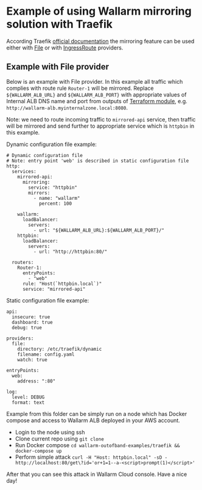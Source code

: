 # Example of using Wallarm mirroring solution with Traefik

According Traefik [official documentation](https://doc.traefik.io/traefik/routing/services/#mirroring-service)
the mirroring feature can be used either with [File](https://doc.traefik.io/traefik/providers/file/) or with
[IngressRoute](https://doc.traefik.io/traefik/providers/kubernetes-crd/) providers.

## Example with File provider 

Below is an example with File provider. In this example all traffic which complies with route rule `Router-1` will be mirrored.
Replace `${WALLARM_ALB_URL}` and `${WALLARM_ALB_PORT}` with appropriate values of Internal ALB DNS name and port from outputs of [Terraform module](https://registry.terraform.io/modules/wallarm/wallarm/aws/0.9.1?tab=outputs), e.g. `http://wallarm-alb.myinternalzone.local:8080`.
 
Note: we need to route incoming traffic to `mirrored-api` service, then traffic will be mirrored and send further
to appropriate service which is `httpbin` in this example.

Dynamic configuration file example:
```
# Dynamic configuration file
# Note: entry point 'web' is described in static configuration file
http:
  services:
    mirrored-api:
      mirroring:
        service: "httpbin"
        mirrors:
          - name: "wallarm"
            percent: 100

    wallarm:
      loadBalancer:
        servers:
          - url: "${WALLARM_ALB_URL}:${WALLARM_ALB_PORT}/"
    httpbin:
      loadBalancer:
        servers:
          - url: "http://httpbin:80/"

  routers:
    Router-1:
      entryPoints:
        - "web"
      rule: "Host(`httpbin.local`)"
      service: "mirrored-api"
```

Static configuration file example:
```
api:
  insecure: true
  dashboard: true
  debug: true
  
providers:
  file:
    directory: /etc/traefik/dynamic
    filename: config.yaml
    watch: true

entryPoints:
  web:
    address: ":80"

log:
  level: DEBUG
  format: text
```

Example from this folder can be simply run on a node which has Docker compose and access to Wallarm ALB deployed in your AWS account.
- Login to the node using ssh
- Clone current repo using `git clone`
- Run Docker compose `cd wallarm-outofband-examples/traefik && docker-compose up`
- Perform simple attack `curl -H "Host: httpbin.local" -sD - http://localhost:80/get\?id='or+1=1--a-<script>prompt(1)</script>'`

After that you can see this attack in Wallarm Cloud console. Have a nice day!